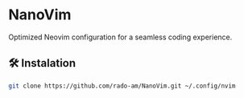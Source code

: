 # NanoVim
Optimized Neovim configuration for a seamless coding experience.

## 🛠️ Instalation

```bash
git clone https://github.com/rado-am/NanoVim.git ~/.config/nvim
```

